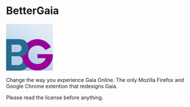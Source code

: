 BetterGaia
==========

![Logo](Chrome/images/logo/128.png)

Change the way you experience Gaia Online. The only Mozilla Firefox and Google Chrome extention that redesigns Gaia.

Please read the license before anything.
